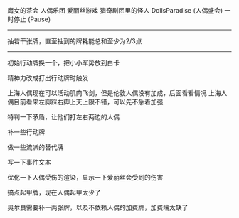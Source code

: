 魔女的茶会
人偶乐团
爱丽丝游戏
猎奇剧团里的怪人
DollsParadise (人偶盛会)
一时停止 (Pause)

---

抽若干张牌，直至抽到的牌耗能总和至少为2/3点



---

初始行动牌换一个，把小小军势放到白卡

精神力改成打出行动牌时触发

上海人偶现在可以活动肌肉飞剑，但是伦敦人偶没有加成，后面看看情况
上海人偶目前看来左脚踩右脚上天上限不错，可以先不急着加强

特判一下矛盾，让他们打左右两边的人偶

补一些行动牌

做一些流派的替代牌

写一下事件文本

优化一下人偶受伤的渲染，显示一下爱丽丝会受到的伤害

搞点起甲牌，现在人偶起甲太少了

奥尔良需要补一两张牌，以及不依赖人偶的加费牌，加费端太缺了